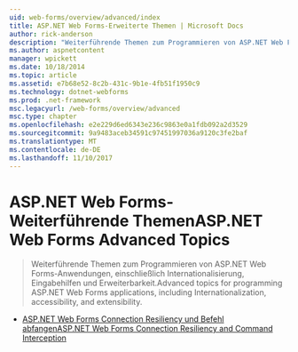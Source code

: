 ```yaml
---
uid: web-forms/overview/advanced/index
title: ASP.NET Web Forms-Erweiterte Themen | Microsoft Docs
author: rick-anderson
description: "Weiterführende Themen zum Programmieren von ASP.NET Web Forms-Anwendungen, einschließlich Internationalisierung, Eingabehilfen und Erweiterbarkeit."
ms.author: aspnetcontent
manager: wpickett
ms.date: 10/18/2014
ms.topic: article
ms.assetid: e7b68e52-8c2b-431c-9b1e-4fb51f1950c9
ms.technology: dotnet-webforms
ms.prod: .net-framework
msc.legacyurl: /web-forms/overview/advanced
msc.type: chapter
ms.openlocfilehash: e2e229d6ed6343e236c9863e0a1fdb092a2d3529
ms.sourcegitcommit: 9a9483aceb34591c97451997036a9120c3fe2baf
ms.translationtype: MT
ms.contentlocale: de-DE
ms.lasthandoff: 11/10/2017
---
```

<a name="aspnet-web-forms-advanced-topics"></a><span data-ttu-id="f40d2-103">ASP.NET Web Forms-Weiterführende Themen</span><span class="sxs-lookup"><span data-stu-id="f40d2-103">ASP.NET Web Forms Advanced Topics</span></span>
====================
> <span data-ttu-id="f40d2-104">Weiterführende Themen zum Programmieren von ASP.NET Web Forms-Anwendungen, einschließlich Internationalisierung, Eingabehilfen und Erweiterbarkeit.</span><span class="sxs-lookup"><span data-stu-id="f40d2-104">Advanced topics for programming ASP.NET Web Forms applications, including Internationalization, accessibility, and extensibility.</span></span>


- [<span data-ttu-id="f40d2-105">ASP.NET Web Forms Connection Resiliency und Befehl abfangen</span><span class="sxs-lookup"><span data-stu-id="f40d2-105">ASP.NET Web Forms Connection Resiliency and Command Interception</span></span>](aspnet-web-forms-connection-resiliency-and-command-interception.md)
